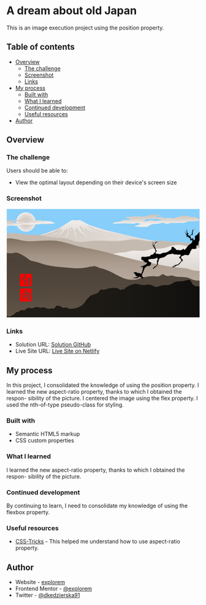 # A dream about old Japan

This is an image execution project using the position property.

## Table of contents

- [Overview](#overview)
  - [The challenge](#the-challenge)
  - [Screenshot](#screenshot)
  - [Links](#links)
- [My process](#my-process)
  - [Built with](#built-with)
  - [What I learned](#what-i-learned)
  - [Continued development](#continued-development)
  - [Useful resources](#useful-resources)
- [Author](#author)

## Overview

### The challenge

Users should be able to:

- View the optimal layout depending on their device's screen size

### Screenshot

![](/Screenshot%202022-10-11%20at%2020-17-56%20A%20dream%20about%20old%20Japan.png)

### Links

- Solution URL: [Solution GitHub](https://github.com/explorem/position-image-japan)
- Live Site URL: [Live Site on Netlify](https://singular-cassata-dd60f7.netlify.app)

## My process

In this project, I consolidated the knowledge of using the position property. I learned the new aspect-ratio property, thanks to which I obtained the respon- sibility of the picture. I centered the image using the flex property. I used the nth-of-type pseudo-class for styling.

### Built with

- Semantic HTML5 markup
- CSS custom properties

### What I learned

 I learned the new aspect-ratio property, thanks to which I obtained the respon- sibility of the picture.

### Continued development

By continuing to learn, I need to consolidate my knowledge of using the flexbox property.

### Useful resources

- [CSS-Tricks](https://css-tricks.com/almanac/properties/a/aspect-ratio/) - This helped me understand how to use aspect-ratio property.

## Author

- Website - [explorem](https://github.com/explorem)
- Frontend Mentor - [@explorem](https://www.frontendmentor.io/profile/explorem)
- Twitter - [@dkedzierska91](https://www.twitter.com/dkedzierska91)
